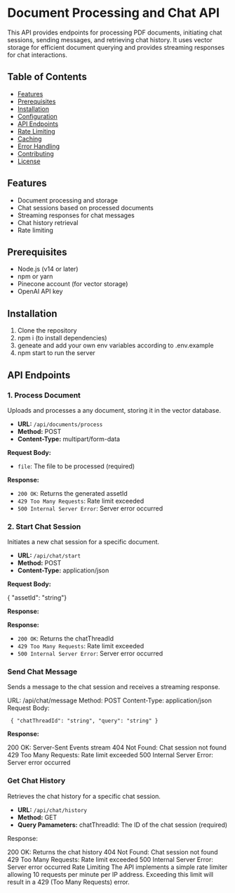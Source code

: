 # Document Processing and Chat API

This API provides endpoints for processing PDF documents, initiating chat sessions, sending messages, and retrieving chat history. It uses vector storage for efficient document querying and provides streaming responses for chat interactions.

## Table of Contents

- [Features](#features)
- [Prerequisites](#prerequisites)
- [Installation](#installation)
- [Configuration](#configuration)
- [API Endpoints](#api-endpoints)
- [Rate Limiting](#rate-limiting)
- [Caching](#caching)
- [Error Handling](#error-handling)
- [Contributing](#contributing)
- [License](#license)

## Features

- Document processing and storage
- Chat sessions based on processed documents
- Streaming responses for chat messages
- Chat history retrieval
- Rate limiting


## Prerequisites

- Node.js (v14 or later)
- npm or yarn
- Pinecone account (for vector storage)
- OpenAI API key

## Installation

1. Clone the repository
2. npm i (to install dependencies)
3. geneate and add your own env variables according to .env.example
4. npm start to run the server


## API Endpoints

### 1. Process Document

Uploads and processes a any document, storing it in the vector database.

- **URL:** `/api/documents/process`
- **Method:** POST
- **Content-Type:** multipart/form-data

**Request Body:**
- `file`: The file to be processed (required)

**Response:**
- `200 OK`: Returns the generated assetId
- `429 Too Many Requests`: Rate limit exceeded
- `500 Internal Server Error`: Server error occurred

### 2. Start Chat Session

Initiates a new chat session for a specific document.

- **URL:** `/api/chat/start`
- **Method:** POST
- **Content-Type:** application/json

**Request Body:**

{ "assetId": "string"}

**Response:**

**Response:**
- `200 OK`: Returns the chatThreadId
- `429 Too Many Requests`: Rate limit exceeded
- `500 Internal Server Error`: Server error occurred

### Send Chat Message
Sends a message to the chat session and receives a streaming response.

URL: /api/chat/message
Method: POST
Content-Type: application/json
Request Body:


`
{
  "chatThreadId": "string",
  "query": "string"
}`

**Response:**

200 OK: Server-Sent Events stream
404 Not Found: Chat session not found
429 Too Many Requests: Rate limit exceeded
500 Internal Server Error: Server error occurred

### Get Chat History
Retrieves the chat history for a specific chat session.
- **URL:** `/api/chat/history`
- **Method:** GET
- **Query Pamameters:**  chatThreadId: The ID of the chat session (required)




Response:

200 OK: Returns the chat history
404 Not Found: Chat session not found
429 Too Many Requests: Rate limit exceeded
500 Internal Server Error: Server error occurred
Rate Limiting
The API implements a simple rate limiter allowing 10 requests per minute per IP address. Exceeding this limit will result in a 429 (Too Many Requests) error.

